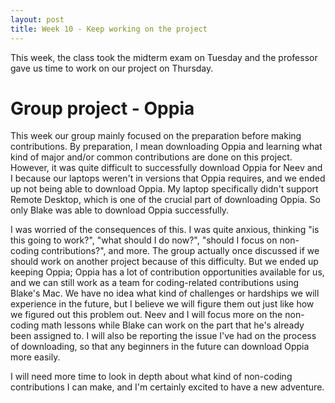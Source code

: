 ```yaml
---
layout: post
title: Week 10 - Keep working on the project
---
```


This week, the class took the midterm exam on Tuesday and the professor gave us time to work on our project on Thursday.

<!--more-->

# Group project - Oppia

This week our group mainly focused on the preparation before making contributions. By preparation, I mean downloading Oppia and learning what kind of major and/or common
contributions are done on this project. However, it was quite difficult to successfully download Oppia for Neev and I because our laptops weren't in versions that Oppia 
requires, and we ended up not being able to download Oppia. My laptop specifically didn't support Remote Desktop, which is one of the crucial part of downloading Oppia. So
only Blake was able to download Oppia successfully. 

I was worried of the consequences of this. I was quite anxious, thinking "is this going to work?", "what should I do now?", "should I focus on non-coding contributions?", 
and more. The group actually once discussed if we should work on another project because of this difficulty. But we ended up keeping Oppia; Oppia has a lot of contribution
opportunities available for us, and we can still work as a team for coding-related contributions using Blake's Mac. We have no idea what kind of challenges or hardships we
will experience in the future, but I believe we will figure them out just like how we figured out this problem out. Neev and I will focus more on the non-coding math lessons while
Blake can work on the part that he's already been assigned to. I will also be reporting the issue I've had on the process of downloading, so that any beginners in the future
can download Oppia more easily. 

I will need more time to look in depth about what kind of non-coding contributions I can make, and I'm certainly excited to have a new adventure.
